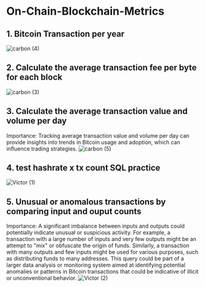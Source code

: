 # On-Chain-Blockchain-Metrics

## 1. Bitcoin Transaction per year
![carbon (4)](https://github.com/VictorOluniyi/On-Chain-Blockchain-Metrics/assets/115374063/58dd25ff-66b0-43d2-bf44-78a6457b1c13)
## 2. Calculate the average transaction fee per byte for each block
![carbon (3)](https://github.com/VictorOluniyi/On-Chain-Blockchain-Metrics/assets/115374063/00ab49fa-c666-48a5-86c7-a357c86abe71)
## 3. Calculate the average transaction value and volume per day
Importance: Tracking average transaction value and volume per day can provide insights into trends in Bitcoin usage and adoption, which can influence trading strategies.
![carbon (5)](https://github.com/VictorOluniyi/On-Chain-Blockchain-Metrics/assets/115374063/82e4c9ca-fc61-47f8-8d01-443cf862a395)
## 4. test hashrate x tx count SQL practice
![Victor (1)](https://github.com/VictorOluniyi/On-Chain-Blockchain-Metrics/assets/115374063/2f756683-6463-4022-bb0e-2accffd8a185)
## 5. Unusual or anomalous transactions by comparing input and ouput counts
Importance: A significant imbalance between inputs and outputs could potentially indicate unusual or suspicious activity. For example, a transaction with a large number of inputs and very few outputs might be an attempt to "mix" or obfuscate the origin of funds. Similarly, a transaction with many outputs and few inputs might be used for various purposes, such as distributing funds to many addresses.
This query could be part of a larger data analysis or monitoring system aimed at identifying potential anomalies or patterns in Bitcoin transactions that could be indicative of illicit or unconventional behavior.
![Victor (2)](https://github.com/VictorOluniyi/On-Chain-Blockchain-Metrics/assets/115374063/23cbfd02-c718-4258-a6ae-6dd1c31afe59)
